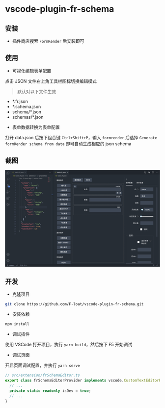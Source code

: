 # vscode-plugin-fr-schema

## 安装

* 插件商店搜索 `FormRender` 后安装即可

## 使用

* 可视化编辑表单配置

点击 JSON 文件右上角工具栏图标切换编辑模式

> 默认对以下文件生效

  - *.fr.json
  - *.schema.json
  - schema/*.json
  - schemas/*.json

* 表单数据转换为表单配置

打开 data.json 后按下组合键 `Ctrl+Shift+P`，输入 `formrender` 后选择 `Generate formRender schema from data` 即可自动生成相应的 json schema

## 截图

![overview](./screenshot/overview.png)

## 开发

* 克隆项目

``` sh
git clone https://github.com/F-loat/vscode-plugin-fr-schema.git
```

* 安装依赖

``` sh
npm install
```

* 调试插件

使用 VSCode 打开项目，执行 `yarn build`，然后按下 F5 开始调试

* 调试页面

开启页面调试配置，并执行 `yarn serve`

``` ts
// src/extension/frSchemaEditor.ts
export class frSchemaEditorProvider implements vscode.CustomTextEditorProvider {
  // ...
  private static readonly isDev = true;
  // ...
}
```
